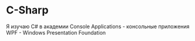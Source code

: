 # C-Sharp
Я изучаю C# в академии
Соnsole Applications - консольные приложения
WPF - Windows Presentation Foundation
